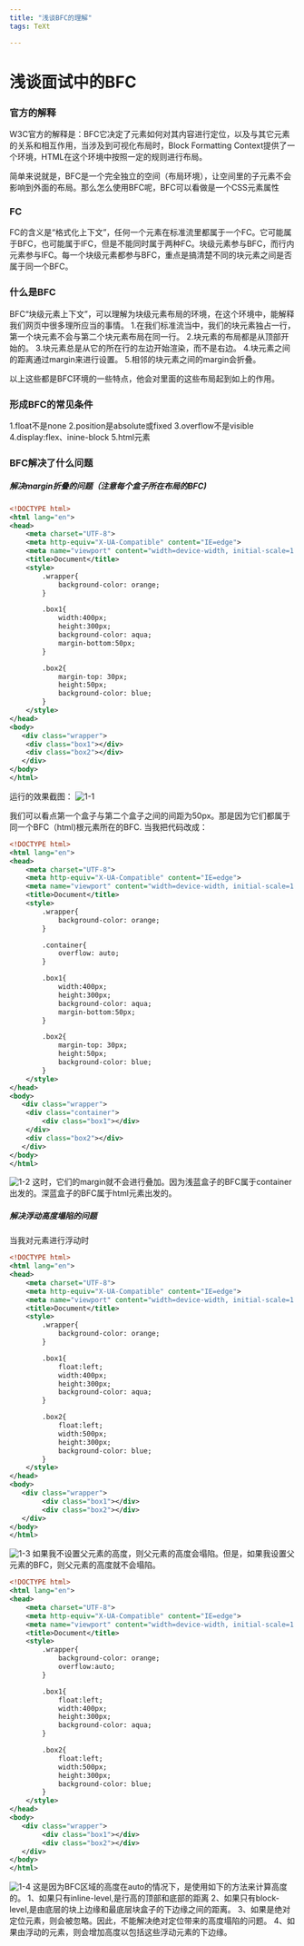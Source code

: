 ```yaml
---
title: "浅谈BFC的理解"
tags: TeXt

---
```


# 浅谈面试中的BFC
### 官方的解释
W3C官方的解释是：BFC它决定了元素如何对其内容进行定位，以及与其它元素的关系和相互作用，当涉及到可视化布局时，Block Formatting Context提供了一个环境，HTML在这个环境中按照一定的规则进行布局。

简单来说就是，BFC是一个完全独立的空间（布局环境），让空间里的子元素不会影响到外面的布局。那么怎么使用BFC呢，BFC可以看做是一个CSS元素属性
### FC
FC的含义是“格式化上下文”，任何一个元素在标准流里都属于一个FC。它可能属于BFC，也可能属于IFC，但是不能同时属于两种FC。块级元素参与BFC，而行内元素参与IFC。每一个块级元素都参与BFC，重点是搞清楚不同的块元素之间是否属于同一个BFC。
### 什么是BFC
BFC“块级元素上下文”，可以理解为块级元素布局的环境，在这个环境中，能解释我们网页中很多理所应当的事情。
1.在我们标准流当中，我们的块元素独占一行，第一个块元素不会与第二个块元素布局在同一行。
2.块元素的布局都是从顶部开始的。
3.块元素总是从它的所在行的左边开始渲染，而不是右边。
4.块元素之间的距离通过margin来进行设置。
5.相邻的块元素之间的margin会折叠。

以上这些都是BFC环境的一些特点，他会对里面的这些布局起到如上的作用。
### 形成BFC的常见条件
1.float不是none
2.position是absolute或fixed
3.overflow不是visible
4.display:flex、inine-block
5.html元素
### BFC解决了什么问题
##### 解决margin折叠的问题（注意每个盒子所在布局的BFC)

```xml
<!DOCTYPE html>
<html lang="en">
<head>
    <meta charset="UTF-8">
    <meta http-equiv="X-UA-Compatible" content="IE=edge">
    <meta name="viewport" content="width=device-width, initial-scale=1.0">
    <title>Document</title>
    <style>
        .wrapper{
            background-color: orange;
        }

        .box1{
            width:400px;
            height:300px;
            background-color: aqua;
            margin-bottom:50px;
        }

        .box2{
            margin-top: 30px;
            height:50px;
            background-color: blue;
        }
    </style>
</head>
<body>
   <div class="wrapper">
    <div class="box1"></div>
    <div class="box2"></div>
   </div>
</body>
</html>
```
运行的效果截图：
![1-1](https://helencodinging.github.io/assets/blogImages/blog/1-1.png)

我们可以看点第一个盒子与第二个盒子之间的间距为50px。那是因为它们都属于同一个BFC（html)根元素所在的BFC.
当我把代码改成：

```xml
<!DOCTYPE html>
<html lang="en">
<head>
    <meta charset="UTF-8">
    <meta http-equiv="X-UA-Compatible" content="IE=edge">
    <meta name="viewport" content="width=device-width, initial-scale=1.0">
    <title>Document</title>
    <style>
        .wrapper{
            background-color: orange;
        }

        .container{
            overflow: auto;
        }

        .box1{
            width:400px;
            height:300px;
            background-color: aqua;
            margin-bottom:50px;
        }

        .box2{
            margin-top: 30px;
            height:50px;
            background-color: blue;
        }
    </style>
</head>
<body>
   <div class="wrapper">
    <div class="container">
        <div class="box1"></div>
    </div>
    <div class="box2"></div>
   </div>
</body>
</html>
```

![1-2](https://img-blog.csdnimg.cn/22f61e6c5c054fc58289be5683a22159.png)
这时，它们的margin就不会进行叠加。因为浅蓝盒子的BFC属于container出发的。深蓝盒子的BFC属于html元素出发的。

##### 解决浮动高度塌陷的问题
当我对元素进行浮动时

```xml
<!DOCTYPE html>
<html lang="en">
<head>
    <meta charset="UTF-8">
    <meta http-equiv="X-UA-Compatible" content="IE=edge">
    <meta name="viewport" content="width=device-width, initial-scale=1.0">
    <title>Document</title>
    <style>
        .wrapper{
            background-color: orange;
        }

        .box1{
            float:left;
            width:400px;
            height:300px;
            background-color: aqua;
        }

        .box2{
            float:left;
            width:500px;
            height:300px;
            background-color: blue;
        }
    </style>
</head>
<body>
   <div class="wrapper">
        <div class="box1"></div>
        <div class="box2"></div>
   </div>
</body>
</html>
```

![1-3](https://img-blog.csdnimg.cn/ff2e5ec1db4b49879cb2a4855b692390.png)
如果我不设置父元素的高度，则父元素的高度会塌陷。但是，如果我设置父元素的BFC，则父元素的高度就不会塌陷。

```xml
<!DOCTYPE html>
<html lang="en">
<head>
    <meta charset="UTF-8">
    <meta http-equiv="X-UA-Compatible" content="IE=edge">
    <meta name="viewport" content="width=device-width, initial-scale=1.0">
    <title>Document</title>
    <style>
        .wrapper{
            background-color: orange;
            overflow:auto;
        }

        .box1{
            float:left;
            width:400px;
            height:300px;
            background-color: aqua;
        }

        .box2{
            float:left;
            width:500px;
            height:300px;
            background-color: blue;
        }
    </style>
</head>
<body>
   <div class="wrapper">
        <div class="box1"></div>
        <div class="box2"></div>
   </div>
</body>
</html>
```
![1-4](https://img-blog.csdnimg.cn/7c7ea06436af412caa7d3b0e7490cd60.png)
这是因为BFC区域的高度在auto的情况下，是使用如下的方法来计算高度的。
1、如果只有inline-level,是行高的顶部和底部的距离
2、如果只有block-level,是由底层的块上边缘和最底层块盒子的下边缘之间的距离。
3、如果是绝对定位元素，则会被忽略。因此，不能解决绝对定位带来的高度塌陷的问题。
4、如果由浮动的元素，则会增加高度以包括这些浮动元素的下边缘。